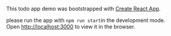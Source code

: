 This todo app demo was bootstrapped with [Create React App](https://github.com/facebook/create-react-app).

please run the app with `npm run start`in the development mode.<br />
Open [http://localhost:3000](http://localhost:3000) to view it in the browser.
